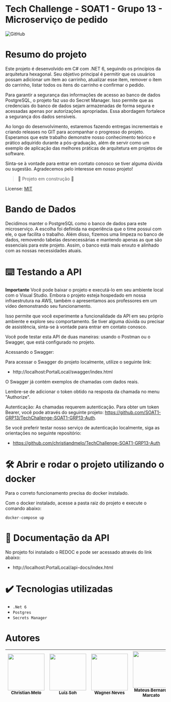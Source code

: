 <h1>  Tech Challenge - SOAT1 - Grupo 13 - Microserviço de pedido </h1>

![GitHub](https://img.shields.io/github/license/dropbox/dropbox-sdk-java)

# Resumo do projeto

Este projeto é desenvolvido em C# com .NET 6, seguindo os princípios da arquitetura hexagonal. Seu objetivo principal é permitir que os usuários possam adicionar um item ao carrinho, atualizar esse item, remover o item do carrinho, listar todos os itens do carrinho e confirmar o pedido.

Para garantir a segurança das informações de acesso ao banco de dados PostgreSQL, o projeto faz uso do Secret Manager. Isso permite que as credenciais do banco de dados sejam armazenadas de forma segura e acessadas apenas por autorizações apropriadas. Essa abordagem fortalece a segurança dos dados sensíveis.

Ao longo do desenvolvimento, estaremos fazendo entregas incrementais e criando releases no GIT para acompanhar o progresso do projeto. Esperamos que este trabalho demonstre nosso conhecimento teórico e prático adquirido durante a pós-graduação, além de servir como um exemplo de aplicação das melhores práticas de arquitetura em projetos de software.

Sinta-se à vontade para entrar em contato conosco se tiver alguma dúvida ou sugestão. Agradecemos pelo interesse em nosso projeto!


> :construction: Projeto em construção :construction:

License: [MIT](License.txt)

# Bando de Dados

Decidimos manter o PostgreSQL como o banco de dados para este microserviço. A escolha foi definida na experiência que o time possui com ele, o que facilita o trabalho. Além disso, fizemos uma limpeza no banco de dados, removendo tabelas desnecessárias e mantendo apenas as que são essenciais para este projeto. Assim, o banco está mais enxuto e alinhado com as nossas necessidades atuais.

# ⌨️ Testando a API

**Importante**
Você pode baixar o projeto e executá-lo em seu ambiente local com o Visual Studio. Embora o projeto esteja hospedado em nossa infraestrutura na AWS, também o apresentamos aos professores em um vídeo demonstrando seu funcionamento.

Isso permite que você experimente a funcionalidade da API em seu próprio ambiente e explore seu comportamento. Se tiver alguma dúvida ou precisar de assistência, sinta-se à vontade para entrar em contato conosco.

Você pode testar esta API de duas maneiras: usando o Postman ou o Swagger, que está configurado no projeto.

Acessando o Swagger:

Para acessar o Swagger do projeto localmente, utilize o seguinte link:
- http://localhost:PortalLocal/swagger/index.html

O Swagger já contém exemplos de chamadas com dados reais.

Lembre-se de adicionar o token obtido na resposta da chamada no menu "Authorize".

Autenticação:
As chamadas requerem autenticação. Para obter um token Bearer, você pode através do seguinte projeto: https://github.com/SOAT1-GRP13/TechChallenge-SOAT1-GRP13-Auth.

Se você preferir testar nosso serviço de autenticação localmente, siga as orientações no seguinte repositório:
- https://github.com/christiandmelo/TechChallenge-SOAT1-GRP13-Auth

# 🛠️ Abrir e rodar o projeto utilizando o docker

Para o correto funcionamento precisa do docker instalado.

Com o docker instalado, acesse a pasta raiz do projeto e execute o comando abaixo: 

```shell
docker-compose up
```

# 📒 Documentação da API

No projeto foi instalado o REDOC e pode ser acessado através do link abaixo:

- http://localhost:PortalLocal/api-docs/index.html

# ✔️ Tecnologias utilizadas

- ``.Net 6``
- ``Postgres``
- ``Secrets Manager``


# Autores

| [<img src="https://avatars.githubusercontent.com/u/28829303?s=400&v=4" width=115><br><sub>Christian Melo</sub>](https://github.com/christiandmelo) |  [<img src="https://avatars.githubusercontent.com/u/89987201?v=4" width=115><br><sub>Luiz Soh</sub>](https://github.com/luiz-soh) |  [<img src="https://avatars.githubusercontent.com/u/21027037?v=4" width=115><br><sub>Wagner Neves</sub>](https://github.com/nevesw) |  [<img src="https://avatars.githubusercontent.com/u/34692183?v=4" width=115><br><sub>Mateus Bernardi Marcato</sub>](https://github.com/xXMateus97Xx) |
| :---: | :---: | :---: | :---: |
